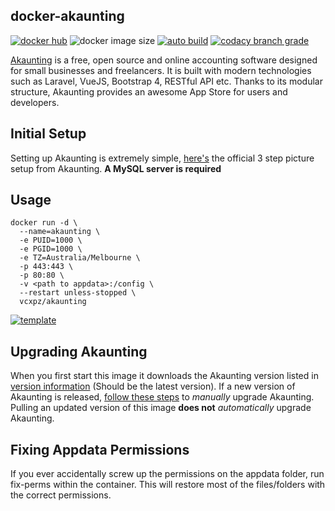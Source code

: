 ## docker-akaunting

[![docker hub](https://img.shields.io/badge/docker_hub-link-blue?style=for-the-badge&logo=docker)](https://hub.docker.com/r/vcxpz/akaunting) ![docker image size](https://img.shields.io/docker/image-size/vcxpz/akaunting?style=for-the-badge&logo=docker) [![auto build](https://img.shields.io/badge/docker_builds-automated-blue?style=for-the-badge&logo=docker?color=d1aa67)](https://github.com/hydazz/docker-akaunting/actions?query=workflow%3A"Auto+Builder+CI") [![codacy branch grade](https://img.shields.io/codacy/grade/89e8560e0dc443c2a484585876ab3a98/main?style=for-the-badge&logo=codacy)](https://app.codacy.com/gh/hydazz/docker-akaunting)

[Akaunting](https://akaunting.com/) is a free, open source and online accounting software designed for small businesses and freelancers. It is built with modern technologies such as Laravel, VueJS, Bootstrap 4, RESTful API etc. Thanks to its modular structure, Akaunting provides an awesome App Store for users and developers.

## Initial Setup

Setting up Akaunting is extremely simple, [here's](https://akaunting.com/docs/installation) the official 3 step picture setup from Akaunting. **A MySQL server is required**

## Usage

    docker run -d \
      --name=akaunting \
      -e PUID=1000 \
      -e PGID=1000 \
      -e TZ=Australia/Melbourne \
      -p 443:443 \
      -p 80:80 \
      -v <path to appdata>:/config \
      --restart unless-stopped \
      vcxpz/akaunting

[![template](https://img.shields.io/badge/unraid_template-ff8c2f?style=for-the-badge&logo=docker?color=d1aa67)](https://github.com/hydazz/docker-templates/blob/main/hydaz/akaunting.xml)

## Upgrading Akaunting

When you first start this image it downloads the Akaunting version listed in [version information](#version-information) (Should be the latest version). If a new version of Akaunting is released, [follow these steps](https://akaunting.com/docs/update) to _manually_ upgrade Akaunting. Pulling an updated version of this image **does not** _automatically_ upgrade Akaunting.

## Fixing Appdata Permissions

If you ever accidentally screw up the permissions on the appdata folder, run fix-perms within the container. This will restore most of the files/folders with the correct permissions.
